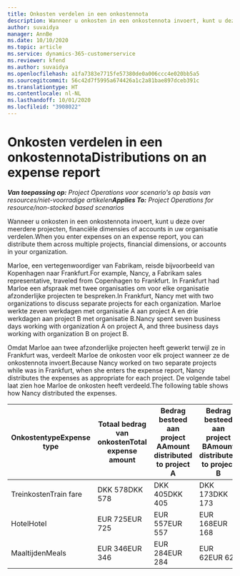 ```yaml
---
title: Onkosten verdelen in een onkostennota
description: Wanneer u onkosten in een onkostennota invoert, kunt u deze over meerdere projecten, rechtspersonen of accounts in uw organisatie verdelen.
author: suvaidya
manager: AnnBe
ms.date: 10/10/2020
ms.topic: article
ms.service: dynamics-365-customerservice
ms.reviewer: kfend
ms.author: suvaidya
ms.openlocfilehash: a1fa7383e7715fe57380de0a006ccc4e020bb5a5
ms.sourcegitcommit: 56c42d7f5995a674426a1c2a81bae897dceb391c
ms.translationtype: HT
ms.contentlocale: nl-NL
ms.lasthandoff: 10/01/2020
ms.locfileid: "3908022"
---
```

# <a name="distributions-on-an-expense-report"></a><span data-ttu-id="403ae-103">Onkosten verdelen in een onkostennota</span><span class="sxs-lookup"><span data-stu-id="403ae-103">Distributions on an expense report</span></span>

<span data-ttu-id="403ae-104">_**Van toepassing op:** Project Operations voor scenario's op basis van resources/niet-voorradige artikelen_</span><span class="sxs-lookup"><span data-stu-id="403ae-104">_**Applies To:** Project Operations for resource/non-stocked based scenarios_</span></span>

<span data-ttu-id="403ae-105">Wanneer u onkosten in een onkostennota invoert, kunt u deze over meerdere projecten, financiële dimensies of accounts in uw organisatie verdelen.</span><span class="sxs-lookup"><span data-stu-id="403ae-105">When you enter expenses on an expense report, you can distribute them across multiple projects, financial dimensions, or accounts in your organization.</span></span>

<span data-ttu-id="403ae-106">Marloe, een vertegenwoordiger van Fabrikam, reisde bijvoorbeeld van Kopenhagen naar Frankfurt.</span><span class="sxs-lookup"><span data-stu-id="403ae-106">For example, Nancy, a Fabrikam sales representative, traveled from Copenhagen to Frankfurt.</span></span> <span data-ttu-id="403ae-107">In Frankfurt had Marloe een afspraak met twee organisaties om voor elke organisatie afzonderlijke projecten te bespreken.</span><span class="sxs-lookup"><span data-stu-id="403ae-107">In Frankfurt, Nancy met with two organizations to discuss separate projects for each organization.</span></span> <span data-ttu-id="403ae-108">Marloe werkte zeven werkdagen met organisatie A aan project A en drie werkdagen aan project B met organisatie B.</span><span class="sxs-lookup"><span data-stu-id="403ae-108">Nancy spent seven business days working with organization A on project A, and three business days working with organization B on project B.</span></span>

<span data-ttu-id="403ae-109">Omdat Marloe aan twee afzonderlijke projecten heeft gewerkt terwijl ze in Frankfurt was, verdeelt Marloe de onkosten voor elk project wanneer ze de onkostennota invoert.</span><span class="sxs-lookup"><span data-stu-id="403ae-109">Because Nancy worked on two separate projects while was in Frankfurt, when she enters the expense report, Nancy distributes the expenses as appropriate for each project.</span></span> <span data-ttu-id="403ae-110">De volgende tabel laat zien hoe Marloe de onkosten heeft verdeeld.</span><span class="sxs-lookup"><span data-stu-id="403ae-110">The following table shows how Nancy distributed the expenses.</span></span>

| <span data-ttu-id="403ae-111">Onkostentype</span><span class="sxs-lookup"><span data-stu-id="403ae-111">Expense type</span></span> | <span data-ttu-id="403ae-112">Totaal bedrag van onkosten</span><span class="sxs-lookup"><span data-stu-id="403ae-112">Total expense amount</span></span> | <span data-ttu-id="403ae-113">Bedrag besteed aan project A</span><span class="sxs-lookup"><span data-stu-id="403ae-113">Amount distributed to project A</span></span> | <span data-ttu-id="403ae-114">Bedrag besteed aan project B</span><span class="sxs-lookup"><span data-stu-id="403ae-114">Amount distributed to project B</span></span> |
|--------------|----------------------|---------------------------------|---------------------------------|
| <span data-ttu-id="403ae-115">Treinkosten</span><span class="sxs-lookup"><span data-stu-id="403ae-115">Train fare</span></span>   | <span data-ttu-id="403ae-116">DKK 578</span><span class="sxs-lookup"><span data-stu-id="403ae-116">DKK 578</span></span>              | <span data-ttu-id="403ae-117">DKK 405</span><span class="sxs-lookup"><span data-stu-id="403ae-117">DKK 405</span></span>                         | <span data-ttu-id="403ae-118">DKK 173</span><span class="sxs-lookup"><span data-stu-id="403ae-118">DKK 173</span></span>                         |
| <span data-ttu-id="403ae-119">Hotel</span><span class="sxs-lookup"><span data-stu-id="403ae-119">Hotel</span></span>        | <span data-ttu-id="403ae-120">EUR 725</span><span class="sxs-lookup"><span data-stu-id="403ae-120">EUR 725</span></span>              | <span data-ttu-id="403ae-121">EUR 557</span><span class="sxs-lookup"><span data-stu-id="403ae-121">EUR 557</span></span>                         | <span data-ttu-id="403ae-122">EUR 168</span><span class="sxs-lookup"><span data-stu-id="403ae-122">EUR 168</span></span>                         |
| <span data-ttu-id="403ae-123">Maaltijden</span><span class="sxs-lookup"><span data-stu-id="403ae-123">Meals</span></span>        | <span data-ttu-id="403ae-124">EUR 346</span><span class="sxs-lookup"><span data-stu-id="403ae-124">EUR 346</span></span>              | <span data-ttu-id="403ae-125">EUR 284</span><span class="sxs-lookup"><span data-stu-id="403ae-125">EUR 284</span></span>                         | <span data-ttu-id="403ae-126">EUR 62</span><span class="sxs-lookup"><span data-stu-id="403ae-126">EUR 62</span></span>                          |
